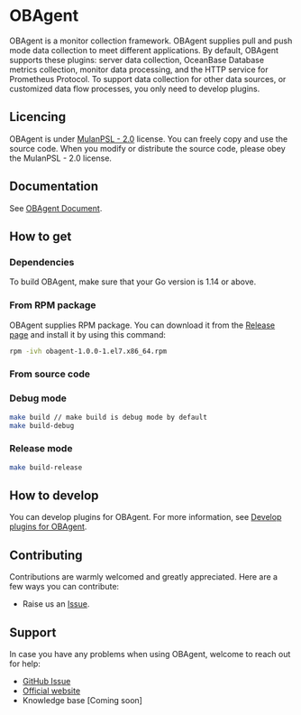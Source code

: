 # OBAgent

OBAgent is a monitor collection framework. OBAgent supplies pull and push mode data collection to meet different applications. By default, OBAgent supports these plugins: server data collection, OceanBase Database metrics collection, monitor data processing, and the HTTP service for Prometheus Protocol. To support data collection for other data sources, or customized data flow processes, you only need to develop plugins.

## Licencing

OBAgent is under [MulanPSL - 2.0](http://license.coscl.org.cn/MulanPSL2) license. You can freely copy and use the source code. When you modify or distribute the source code, please obey the MulanPSL - 2.0 license.

## Documentation

See [OBAgent Document](docs/about-obagent/what-is-obagent.md).

## How to get

### Dependencies

To build OBAgent, make sure that your Go version is 1.14 or above.

### From RPM package

OBAgent supplies RPM package. You can download it from the [Release page](https://mirrors.aliyun.com/oceanbase/community/stable/el/7/x86_64/) and install it by using this command:

```bash
rpm -ivh obagent-1.0.0-1.el7.x86_64.rpm
```

### From source code

### Debug mode

```bash
make build // make build is debug mode by default
make build-debug
```

### Release mode

```bash
make build-release
```

## How to develop

You can develop plugins for OBAgent. For more information, see [Develop plugins for OBAgent](docs/develop-guide.md).

## Contributing

Contributions are warmly welcomed and greatly appreciated. Here are a few ways you can contribute:

- Raise us an [Issue](https://github.com/oceanbase/obagent/issues).

## Support

In case you have any problems when using OBAgent, welcome to reach out for help:

- [GitHub Issue](https://github.com/oceanbase/obagent/issues)
- [Official website](https://open.oceanbase.com/)
- Knowledge base [Coming soon]
